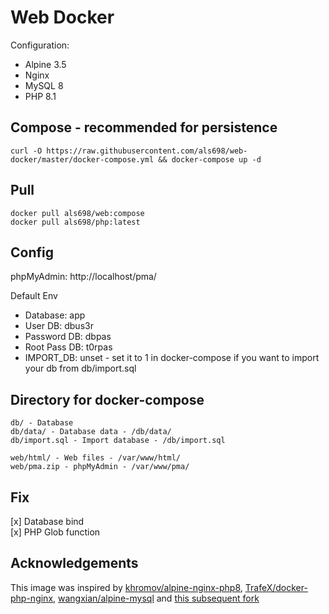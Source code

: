 # Web Docker

Configuration:
* Alpine 3.5
* Nginx
* MySQL 8
* PHP 8.1

## Compose - recommended for persistence
```
curl -O https://raw.githubusercontent.com/als698/web-docker/master/docker-compose.yml && docker-compose up -d
```

## Pull
```
docker pull als698/web:compose
docker pull als698/php:latest
```

## Config
phpMyAdmin: http://localhost/pma/

Default Env
  * Database: app
  * User DB: dbus3r
  * Password DB: dbpas
  * Root Pass DB: t0rpas
  * IMPORT_DB: unset - set it to 1 in docker-compose if you want to import your db from db/import.sql

## Directory for docker-compose

```
db/ - Database
db/data/ - Database data - /db/data/
db/import.sql - Import database - /db/import.sql

web/html/ - Web files - /var/www/html/
web/pma.zip - phpMyAdmin - /var/www/pma/
```

## Fix
[x] Database bind  
[x] PHP Glob function

## Acknowledgements
This image was inspired by [khromov/alpine-nginx-php8](https://github.com/khromov/alpine-nginx-php8), [TrafeX/docker-php-nginx](https://github.com/TrafeX/docker-php-nginx), [wangxian/alpine-mysql](https://github.com/wangxian/alpine-mysql) and [this subsequent fork](https://github.com/khromov/docker-php-nginx)
